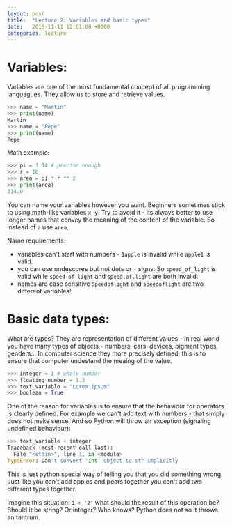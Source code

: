 ```yaml
---
layout: post
title:  "Lecture 2: Variables and basic types"
date:   2016-11-11 12:01:08 +0000
categories: lecture
---
```


# Variables:

Variables are one of the most fundamental concept of all programming languagues. They allow us to store and retrieve values. 


```python
>>> name = "Martin"
>>> print(name)
Martin
>>> name = "Pepe"
>>> print(name)
Pepe
```

Math example:

```python
>>> pi = 3.14 # precise enough
>>> r = 10
>>> area = pi * r ** 2
>>> print(area)
314.0
```

You can name your variables however you want. Beginners sometimes stick to using math-like variables ``x``, ``y``. Try to avoid it - its always better to use longer names that convey the meaning of the content of the variable. So instead of ``a`` use ``area``.

Name requirements:
 - variables can't start with numbers - ``1apple`` is invalid while ``apple1`` is valid. 
 - you can use undescores but not dots or ``-`` signs. So ``speed_of_light`` is valid while ``speed-of-light`` and ``speed.of.light`` are both invalid.
 - names are case sensitive ``Speedoflight`` and ``speedoflight`` are two different variables!

# Basic data types:

What are types? They are representation of different values - in real world you have many types of objects - numbers, cars, devices, pigment types, genders... In computer science they more precisely defined, this is to ensure that computer undestand the meaing of the value. 

```python
>>> integer = 1 # whole number
>>> floating_number = 1.3
>>> text_variable = "Lorem ipsum"
>>> boolean = True
```

One of the reason for variables is to ensure that the behaviour for operators is clearly defined. For example we can't add text with numbers - that simply does not make sense! And so Python will throw an exception (signaling undefined behaviour):

```python
>>> text_variable + integer
Traceback (most recent call last):
  File "<stdin>", line 1, in <module>
TypeError: Can't convert 'int' object to str implicitly
```
This is just python special way of telling you that you did something wrong. Just like you can't add apples and pears together you can't add two different types together. 

Imagine this situation: ``1 + '2'`` what should the result of this operation be? Should it be string? Or integer? Who knows? Python does not so it throws an tantrum.
